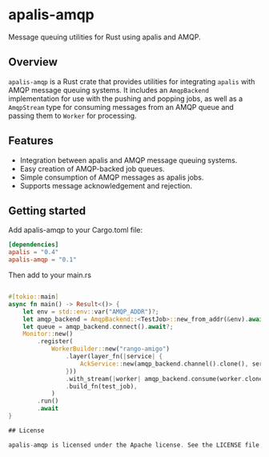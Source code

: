 # apalis-amqp

Message queuing utilities for Rust using apalis and AMQP.

## Overview

`apalis-amqp` is a Rust crate that provides utilities for integrating `apalis` with AMQP message queuing systems. It includes an `AmqpBackend` implementation for use with the pushing and popping jobs, as well as a `AmqpStream` type for consuming messages from an AMQP queue and passing them to `Worker` for processing.

## Features

- Integration between apalis and AMQP message queuing systems.
- Easy creation of AMQP-backed job queues.
- Simple consumption of AMQP messages as apalis jobs.
- Supports message acknowledgement and rejection.

## Getting started

Add apalis-amqp to your Cargo.toml file:

````toml
[dependencies]
apalis = "0.4"
apalis-amqp = "0.1"
````

Then add to your main.rs

````rust

#[tokio::main]
async fn main() -> Result<()> {
    let env = std::env::var("AMQP_ADDR")?;
    let amqp_backend = AmqpBackend::<TestJob>::new_from_addr(&env).await?;
    let queue = amqp_backend.connect().await?;
    Monitor::new()
        .register(
            WorkerBuilder::new("rango-amigo")
                .layer(layer_fn(|service| {
                    AckService::new(amqp_backend.channel().clone(), service)
                }))
                .with_stream(|worker| amqp_backend.consume(worker.clone()))
                .build_fn(test_job),
            )
        .run()
        .await
}

## License

apalis-amqp is licensed under the Apache license. See the LICENSE file for details.